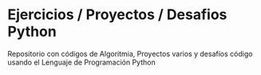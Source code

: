 # Ejercicios / Proyectos / Desafios Python

Repositorio con códigos de Algoritmia, Proyectos varios y desafíos código usando el Lenguaje de Programación Python